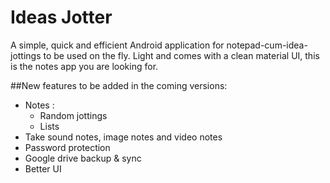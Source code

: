 # Ideas Jotter
A simple, quick and efficient Android application for notepad-cum-idea-jottings to be used on the fly. Light and comes with a clean material UI, this is the notes app you are looking for.

##New features to be added in the coming versions:
- Notes :
	- Random jottings
	- Lists
- Take sound notes, image notes and video notes
- Password protection
- Google drive backup & sync
- Better UI 
